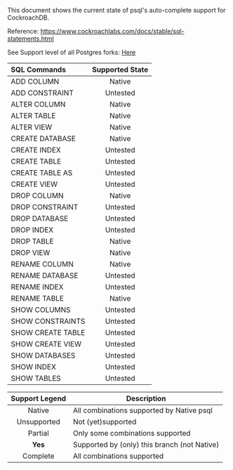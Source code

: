 This document shows the current state of psql's auto-complete support for CockroachDB.

Reference: https://www.cockroachlabs.com/docs/stable/sql-statements.html

See Support level of all Postgres forks: [Here](https://github.com/robins/postgres/blob/forks/src/bin/psql/README.md)


SQL Commands | Supported State
:----------- |:--------------:
ADD COLUMN | Native
ADD CONSTRAINT | Untested
ALTER COLUMN | Native
ALTER TABLE | Native
ALTER VIEW | Native
CREATE DATABASE | Native
CREATE INDEX | Untested
CREATE TABLE | Untested
CREATE TABLE AS | Untested
CREATE VIEW | Untested
DROP COLUMN | Native
DROP CONSTRAINT | Untested
DROP DATABASE | Untested
DROP INDEX | Untested
DROP TABLE | Native
DROP VIEW | Native
RENAME COLUMN | Native
RENAME DATABASE | Untested
RENAME INDEX | Untested
RENAME TABLE | Native
SHOW COLUMNS | Untested
SHOW CONSTRAINTS | Untested
SHOW CREATE TABLE | Untested
SHOW CREATE VIEW | Untested
SHOW DATABASES | Untested
SHOW INDEX | Untested
SHOW TABLES | Untested


Support Legend | Description
:-------------:| -----------
Native | All combinations supported by Native psql
Unsupported | Not (yet)supported
Partial | Only some combinations supported
**Yes** | Supported by (only) this branch (not Native)
Complete | All combinations supported